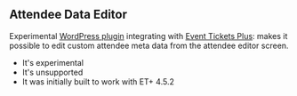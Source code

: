 ## Attendee Data Editor

Experimental [WordPress plugin](https://wordpress.org) integrating with [Event Tickets Plus](https://theeventscalendar.com/product/wordpress-event-tickets-plus/): makes it possible to edit custom attendee meta data from the attendee editor screen.

* It's experimental
* It's unsupported
* It was initially built to work with ET+ 4.5.2

